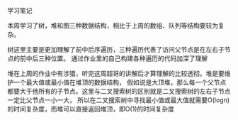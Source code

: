 学习笔记

本周学习了树，堆和图三种数据结构，相比于上周的数组、队列等结构要较为复杂。

树这里主要是更加理解了前中后序遍历，三种遍历代表了访问父节点是在左右子节点的前中后三种位置。
通过作业里的自己构建各种遍历的代码加深了理解


堆在上周的作业中有涉猎，听完这周超哥的讲解后才算理解的比较透彻。堆是要维护一个最大值或最小值在堆顶的数据结构，
假如说是大顶堆，那么每一个父节点都要大于他所有的子节点。这里与二叉搜索树的区别就是二叉搜索树的左右子节点一定比父节点一小一大，
所以在二叉搜索树中寻找最小值或最大值就需要O(logn)的时间复杂度，而堆可以直接返回堆顶，即O(1)的时间复杂度

